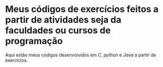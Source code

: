 # Meus códigos de exercícios feitos a partir de atividades seja da faculdades ou cursos de programação
 Aqui estão meus códigos desenvolvidos em *C*, *python* e *Java* a partir de exercícios.
